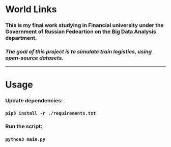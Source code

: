 # World Links

### This is my final work studying in Financial university under the Government of Russian Fedeartion on the Big Data Analysis department.
### _The goal of this project is to simulate train logistics, using open-source datasets._

___

# Usage

### Update dependencies:
###     `pip3 install -r ./requirements.txt `
### Run the script:
###     `python3 main.py`
